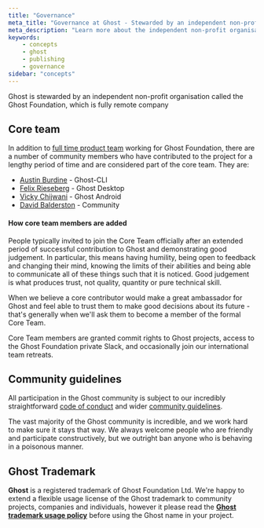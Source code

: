 ```yaml
---
title: "Governance"
meta_title: "Governance at Ghost - Stewarded by an independent non-profit"
meta_description: "Learn more about the independent non-profit organisation behind Ghost, including our remote core team, community members and our straightforward code of conduct!"
keywords:
    - concepts
    - ghost
    - publishing
    - governance
sidebar: "concepts"
---
```


Ghost is stewarded by an independent non-profit organisation called the Ghost Foundation, which is fully remote company


## Core team

In addition to [full time product team](https://ghost.org/about/) working for Ghost Foundation, there are a number of community members who have contributed to the project for a lengthy period of time and are considered part of the core team. They are:

- [Austin Burdine](https://github.com/acburdine) - Ghost-CLI
- [Felix Rieseberg](https://github.com/felixrieseberg) - Ghost Desktop
- [Vicky Chijwani](https://github.com/vickychijwani) - Ghost Android
- [David Balderston](https://github.com/dbalders) - Community


#### How core team members are added

People typically invited to join the Core Team officially after an extended period of successful contribution to Ghost and demonstrating good judgement. In particular, this means having humility, being open to feedback and changing their mind, knowing the limits of their abilities and being able to communicate all of these things such that it is noticed. Good judgement is what produces trust, not quality, quantity or pure technical skill.

When we believe a core contributor would make a great ambassador for Ghost and feel able to trust them to make good decisions about its future - that's generally when we'll ask them to become a member of the formal Core Team.

Core Team members are granted commit rights to Ghost projects, access to the Ghost Foundation private Slack, and occasionally join our international team retreats.


## Community guidelines

All participation in the Ghost community is subject to our incredibly straightforward [code of conduct](https://ghost.org/conduct) and wider [community guidelines](https://forum.ghost.org/t/faq-guidelines/5).

The vast majority of the Ghost community is incredible, and we work hard to make sure it stays that way. We always welcome people who are friendly and participate constructively, but we outright ban anyone who is behaving in a poisonous manner.


## Ghost Trademark

**Ghost** is a registered trademark of Ghost Foundation Ltd. We're happy to extend a flexible usage license of the Ghost trademark to community projects, companies and individuals, however it please read the **[Ghost trademark usage policy](https://ghost.org/trademark/)** before using the Ghost name in your project.
